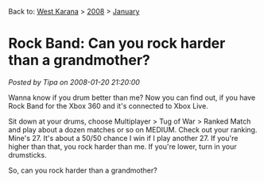 Back to: [West Karana](/posts/westkarana.md) > [2008](/posts/2008/westkarana.md) > [January](./westkarana.md)
# Rock Band: Can you rock harder than a grandmother?

*Posted by Tipa on 2008-01-20 21:20:00*

Wanna know if you drum better than me? Now you can find out, if you have Rock Band for the Xbox 360 and it's connected to Xbox Live.

Sit down at your drums, choose Multiplayer > Tug of War > Ranked Match and play about a dozen matches or so on MEDIUM. Check out your ranking. Mine's 27. It's about a 50/50 chance I win if I play another 27. If you're higher than that, you rock harder than me. If you're lower, turn in your drumsticks.

So, can you rock harder than a grandmother?

